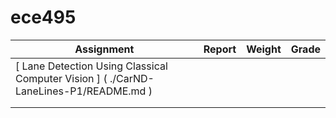 # ece495

<!--https://www.tablesgenerator.com/markdown_tables-->


| Assignment                                                                            	| Report 	| Weight 	| Grade 	|
|---------------------------------------------------------------------------------------	|--------	|--------	|-------	|
| [ Lane Detection Using Classical Computer Vision ] ( ./CarND-LaneLines-P1/README.md ) 	|        	|        	|       	|
|                                                                                       	|        	|        	|       	|
|                                                                                       	|        	|        	|       	|

